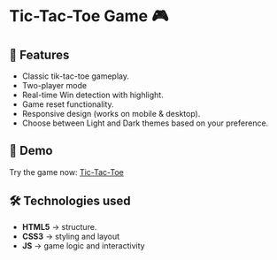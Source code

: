 # Tic-Tac-Toe Game 🎮

## 🌟 Features

- Classic tik-tac-toe gameplay.
- Two-player mode
- Real-time Win detection with highlight.
- Game reset functionality.
- Responsive design (works on mobile & desktop).
- Choose between Light and Dark themes based on your preference.

## 🚀 Demo
Try the game now: [Tic-Tac-Toe](https://rishabhxavier84.github.io/TicTacToe/)

## 🛠️ Technologies used

- **HTML5** -> structure.
- **CSS3** -> styling and layout
- **JS** -> game logic and interactivity
